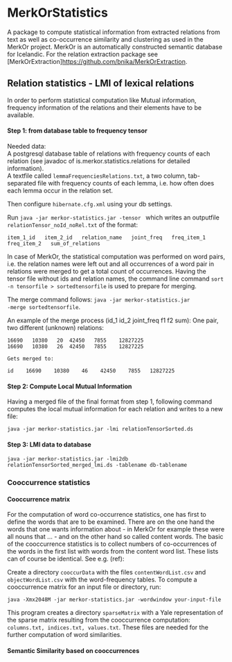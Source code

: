 # MerkOrStatistics

A package to compute statistical information from extracted relations from text as well as co-occurrence similarity and clustering as used in the MerkOr project. MerkOr is an automatically constructed semantic database for Icelandic.
For the relation extraction package see [MerkOrExtraction]<https://github.com/bnika/MerkOrExtraction>.

## Relation statistics - LMI of lexical relations

In order to perform statistical computation like Mutual information, frequency information of the relations and their elements have to be available.

#### Step 1: from database table to frequency tensor

Needed data:  
A postgresql database table of relations with frequency counts of each relation (see javadoc of is.merkor.statistics.relations for detailed information).  
A textfile called <code>lemmaFrequenciesRelations.txt</code>, a two column, tab-separated file with frequency counts of each lemma, i.e. how often does each lemma occur in the relation set.  

Then configure <code>hibernate.cfg.xml</code> using your db settings.  

Run <code>java -jar merkor-statistics.jar -tensor </code> which writes an outputfile <code>relationTensor\_noId\_noRel.txt</code> of the format: 

    item_1_id   item_2_id   relation_name   joint_freq   freq_item_1   freq_item_2   sum_of_relations

In case of MerkOr, the statistical computation was performed on word pairs, i.e. the relation names were left out and all occurrences of a word pair in relations were merged to get a total count of occurrences. Having the tensor file without ids and relation names, the command line command <code>sort -n tensorfile > sortedtensorfile</code> is used to prepare for merging.  

The merge command follows:  <code>java -jar merkor-statistics.jar -merge sortedtensorfile</code>.


An example of the merge process (id\_1  id\_2  joint\_freq  f1  f2  sum):
    One pair, two different (unknown) relations:  
      
    16690	10380	20	42450	7855	12827225  
    16690	10380	26	42450	7855	12827225  
      
    Gets merged to:  
 
    id    16690    10380    46    42450    7855   12827225  

#### Step 2: Compute Local Mutual Information

Having a merged file of the final format from step 1, following command computes the local mutual information for each relation and writes to a new file:

    java -jar merkor-statistics.jar -lmi relationTensorSorted.ds

#### Step 3: LMI data to database

    java -jar merkor-statistics.jar -lmi2db relationTensorSorted_merged_lmi.ds -tablename db-tablename  

### Cooccurrence statistics

#### Cooccurrence matrix

For the computation of word co-occurrence statistics, one has first to define the words that are to be examined. There are on the one hand the words that one wants information about - in MerkOr for example these were all nouns that ... - and on the other hand so called content words. The basic of the cooccurrence statistics is to collect numbers of co-occurrences of the words in the first list with words from the content word list. These lists can of course be identical. See e.g. (ref):  

Create a directory <code>cooccurData</code> with the files <code>contentWordList.csv</code> and <code>objectWordList.csv</code> with the word-frequency tables. To compute a cooccurrence matrix for an input file or directory, run:

    java -Xmx2048M -jar merkor-statistics.jar -wordwindow your-input-file

This program creates a directory <code>sparseMatrix</code> with a Yale representation of the sparse matrix resulting from the cooccurrence computation: <code>columns.txt, indices.txt, values.txt</code>. These files are needed for the further computation of word similarities.

#### Semantic Similarity based on cooccurrences


  






